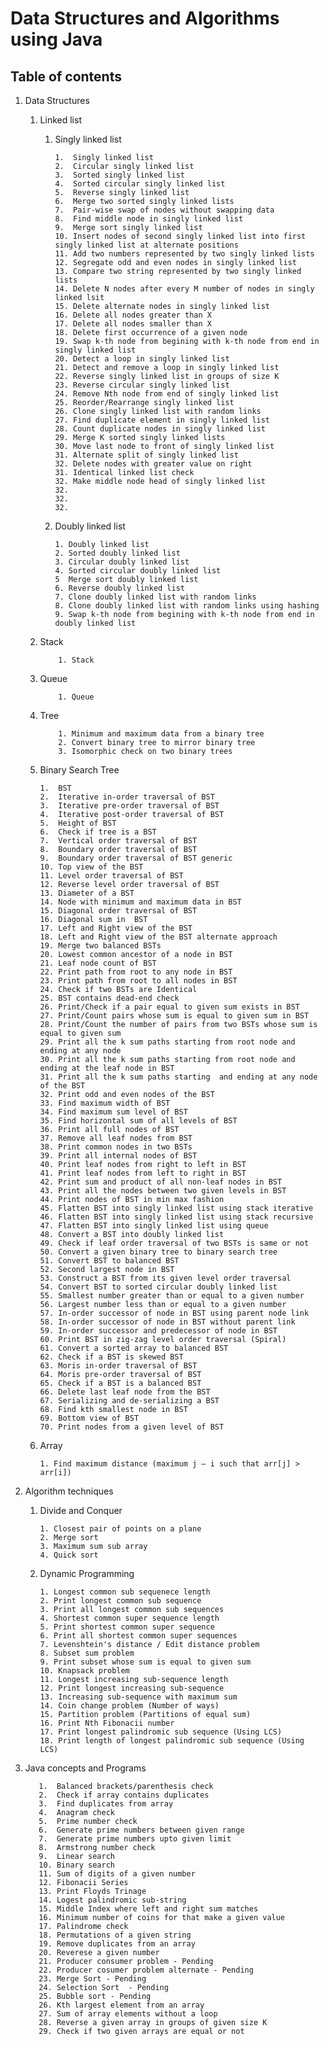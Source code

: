 # Data Structures and Algorithms using Java


## Table of contents
  1. Data Structures
     1.  Linked list
         1. Singly linked list
            
                1.  Singly linked list
                2.  Circular singly linked list
                3.  Sorted singly linked list
                4.  Sorted circular singly linked list
                5.  Reverse singly linked list
                6.  Merge two sorted singly linked lists
                7.  Pair-wise swap of nodes without swapping data
                8.  Find middle node in singly linked list
                9.  Merge sort singly linked list
                10. Insert nodes of second singly linked list into first singly linked list at alternate positions
                11. Add two numbers represented by two singly linked lists
                12. Segregate odd and even nodes in singly linked list
                13. Compare two string represented by two singly linked lists
                14. Delete N nodes after every M number of nodes in singly linked lsit
                15. Delete alternate nodes in singly linked list
                16. Delete all nodes greater than X
                17. Delete all nodes smaller than X
                18. Delete first occurrence of a given node
                19. Swap k-th node from begining with k-th node from end in singly linked list
                20. Detect a loop in singly linked list
                21. Detect and remove a loop in singly linked list
                22. Reverse singly linked list in groups of size K
                23. Reverse circular singly linked list
                24. Remove Nth node from end of singly linked list
                25. Reorder/Rearrange singly linked list 
                26. Clone singly linked list with random links 
                27. Find duplicate element in singly linked list 
                28. Count duplicate nodes in singly linked list
                29. Merge K sorted singly linked lists 
                30. Move last node to front of singly linked list
                31. Alternate split of singly linked list
                32. Delete nodes with greater value on right
                31. Identical linked list check
                32. Make middle node head of singly linked list
                32.
                32.
                32. 
            
         1. Doubly linked list
                
                1. Doubly linked list
                2. Sorted doubly linked list
                3. Circular doubly linked list
                4. Sorted circular doubly linked list
                5  Merge sort doubly linked list
                6. Reverse doubly linked list
                7. Clone doubly linked list with random links
                8. Clone doubly linked list with random links using hashing
                9. Swap k-th node from begining with k-th node from end in doubly linked list
     2. Stack
                
                1. Stack
     3. Queue
                
                1. Queue
                
     4. Tree
                
                1. Minimum and maximum data from a binary tree
                2. Convert binary tree to mirror binary tree
                3. Isomorphic check on two binary trees
                
     5. Binary Search Tree
            
            1.  BST
            2.  Iterative in-order traversal of BST
            3.  Iterative pre-order traversal of BST
            4.  Iterative post-order traversal of BST
            5.  Height of BST
            6.  Check if tree is a BST
            7.  Vertical order traversal of BST
            8.  Boundary order traversal of BST
            9.  Boundary order traversal of BST generic
            10. Top view of the BST
            11. Level order traversal of BST
            12. Reverse level order traversal of BST
            13. Diameter of a BST
            14. Node with minimum and maximum data in BST
            15. Diagonal order traversal of BST
            16. Diagonal sum in  BST
            17. Left and Right view of the BST
            18. Left and Right view of the BST alternate approach
            19. Merge two balanced BSTs
            20. Lowest common ancestor of a node in BST
            21. Leaf node count of BST
            22. Print path from root to any node in BST
            23. Print path from root to all nodes in BST
            24. Check if two BSTs are Identical
            25. BST contains dead-end check
            26. Print/Check if a pair equal to given sum exists in BST
            27. Print/Count pairs whose sum is equal to given sum in BST
            28. Print/Count the number of pairs from two BSTs whose sum is equal to given sum
            29. Print all the k sum paths starting from root node and ending at any node
            30. Print all the k sum paths starting from root node and ending at the leaf node in BST
            31. Print all the k sum paths starting  and ending at any node of the BST
            32. Print odd and even nodes of the BST
            33. Find maximum width of BST
            34. Find maximum sum level of BST
            35. Find horizontal sum of all levels of BST
            36. Print all full nodes of BST
            37. Remove all leaf nodes from BST
            38. Print common nodes in two BSTs
            39. Print all internal nodes of BST
            40. Print leaf nodes from right to left in BST
            41. Print leaf nodes from left to right in BST
            42. Print sum and product of all non-leaf nodes in BST
            43. Print all the nodes between two given levels in BST
            44. Print nodes of BST in min max fashion
            45. Flatten BST into singly linked list using stack iterative
            46. Flatten BST into singly linked list using stack recursive 
            47. Flatten BST into singly linked list using queue
            48. Convert a BST into doubly linked list
            49. Check if leaf order traversal of two BSTs is same or not
            50. Convert a given binary tree to binary search tree
            51. Convert BST to balanced BST
            52. Second largest node in BST
            53. Construct a BST from its given level order traversal
            54. Convert BST to sorted circular doubly linked list
            55. Smallest number greater than or equal to a given number 
            56. Largest number less than or equal to a given number
            57. In-order successor of node in BST using parent node link
            58. In-order successor of node in BST without parent link
            59. In-order successor and predecessor of node in BST
            60. Print BST in zig-zag level order traversal (Spiral)
            61. Convert a sorted array to balanced BST
            62. Check if a BST is skewed BST
            63. Moris in-order traversal of BST
            64. Moris pre-order traversal of BST
            65. Check if a BST is a balanced BST
            66. Delete last leaf node from the BST
            67. Serializing and de-serializing a BST
            68. Find kth smallest node in BST 
            69. Bottom view of BST
            70. Print nodes from a given level of BST 

     6. Array
            
            1. Find maximum distance (maximum j – i such that arr[j] > arr[i])
            
  2. Algorithm techniques
     1. Divide and Conquer
            
            1. Closest pair of points on a plane
            2. Merge sort
            3. Maximum sum sub array
            4. Quick sort
            
     2. Dynamic Programming
            
            1. Longest common sub sequenece length
            2. Print longest common sub sequence
            3. Print all longest common sub sequences 
            4. Shortest common super sequence length
            5. Print shortest common super sequence
            6. Print all shortest common super sequences
            7. Levenshtein's distance / Edit distance problem
            8. Subset sum problem
            9. Print subset whose sum is equal to given sum
            10. Knapsack problem
            11. Longest increasing sub-sequence length
            12. Print longest increasing sub-sequence
            13. Increasing sub-sequence with maximum sum
            14. Coin change problem (Number of ways)
            15. Partition problem (Partitions of equal sum)
            16. Print Nth Fibonacii number
            17. Print longest palindromic sub sequence (Using LCS)
            18. Print length of longest palindromic sub sequence (Using LCS)
            
  3. Java concepts and Programs

            1.  Balanced brackets/parenthesis check 
            2.  Check if array contains duplicates 
            3.  Find duplicates from array
            4.  Anagram check 
            5.  Prime number check 
            6.  Generate prime numbers between given range 
            7.  Generate prime numbers upto given limit 
            8.  Armstrong number check
            9.  Linear search
            10. Binary search
            11. Sum of digits of a given number 
            12. Fibonacii Series  
            13. Print Floyds Trinage 
            14. Logest palindromic sub-string 
            15. Middle Index where left and right sum matches
            16. Minimum number of coins for that make a given value
            17. Palindrome check 
            18. Permutations of a given string 
            19. Remove duplicates from an array
            20. Reverese a given number
            21. Producer consumer problem - Pending
            22. Producer cosumer problem alternate - Pending
            23. Merge Sort - Pending
            24. Selection Sort  - Pending
            25. Bubble sort - Pending
            26. Kth largest element from an array 
            27. Sum of array elements without a loop 
            28. Reverse a given array in groups of given size K 
            29. Check if two given arrays are equal or not 
         
        
        
        
        
   

 
         
